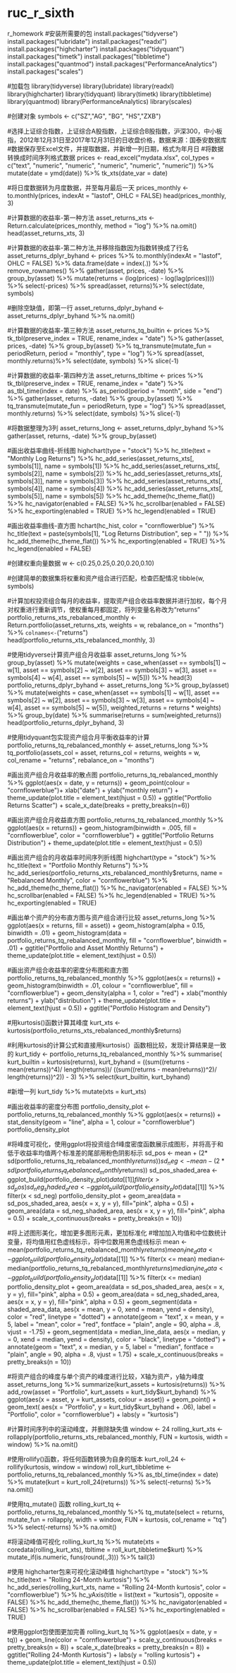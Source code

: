 # ruc_r_sixth
r_homework
#安装所需要的包
install.packages("tidyverse")
install.packages("lubridate")
install.packages("readxl")
install.packages("highcharter")
install.packages("tidyquant")
install.packages("timetk")
install.packages("tibbletime")
install.packages("quantmod")
install.packages("PerformanceAnalytics")
install.packages("scales")

#加载包
library(tidyverse)
library(lubridate)
library(readxl)
library(highcharter)
library(tidyquant)
library(timetk)
library(tibbletime)
library(quantmod)
library(PerformanceAnalytics)
library(scales)

#创建对象
symbols <- c("SZ","AG", "BG", "HS","ZXB")

#选择上证综合指数，上证综合A股指数，上证综合B股指数，沪深300，中小板指，2012年12月31日至2017年12月31日的日收盘价格，数据来源：国泰安数据库
#数据保存至Excel文件，并提取数据，并新增一列日期，格式为年月日
#将数据转换成时间序列格式数据
prices <-
  read_excel("mydata.xlsx",
             col_types = c("text", "numeric",
                           "numeric", "numeric",
                           "numeric", "numeric")) %>%
  mutate(date = ymd(date)) %>%
  tk_xts(date_var = date)

#将日度数据转为月度数据，并至每月最后一天
prices_monthly <- to.monthly(prices,
                             indexAt = "lastof",
                             OHLC = FALSE)
head(prices_monthly, 3)

#计算数据的收益率-第一种方法
asset_returns_xts <-
  Return.calculate(prices_monthly,
                   method = "log") %>%
  na.omit()
head(asset_returns_xts, 3)

#计算数据的收益率-第二种方法,并移除指数因为指数转换成了行名
asset_returns_dplyr_byhand <-
  prices %>%
  to.monthly(indexAt = "lastof", OHLC = FALSE) %>%
  data.frame(date = index(.)) %>%
  remove_rownames() %>%
  gather(asset, prices, -date) %>%
  group_by(asset) %>%
  mutate(returns = (log(prices) - log(lag(prices)))) %>%
  select(-prices) %>%
  spread(asset, returns)%>%
  select(date, symbols)

#删除空缺值，即第一行
asset_returns_dplyr_byhand <-
  asset_returns_dplyr_byhand %>%
  na.omit()

#计算数据的收益率-第三种方法
asset_returns_tq_builtin <-
  prices %>%
  tk_tbl(preserve_index = TRUE,
         rename_index = "date") %>%
  gather(asset, prices, -date) %>%
  group_by(asset) %>%
  tq_transmute(mutate_fun = periodReturn,
               period = "monthly",
               type = "log") %>%
  spread(asset, monthly.returns)%>%
  select(date, symbols) %>%
  slice(-1)

#计算数据的收益率-第四种方法
asset_returns_tbltime <-
  prices %>%
  tk_tbl(preserve_index = TRUE,
         rename_index = "date") %>%
  as_tbl_time(index = date) %>%
  as_period(period = "month",
            side = "end") %>%
  gather(asset, returns, -date) %>%
  group_by(asset) %>%
  tq_transmute(mutate_fun = periodReturn,
               type = "log") %>%
  spread(asset, monthly.returns) %>%
  select(date, symbols) %>%
  slice(-1)

#将数据整理为3列
asset_returns_long <-
  asset_returns_dplyr_byhand %>%
  gather(asset, returns, -date) %>%
  group_by(asset)

#画出收益率曲线-折线图
highchart(type = "stock") %>%
  hc_title(text = "Monthly Log Returns") %>%
  hc_add_series(asset_returns_xts[, symbols[1]],
                name = symbols[1]) %>%
  hc_add_series(asset_returns_xts[, symbols[2]],
                name = symbols[2]) %>%
  hc_add_series(asset_returns_xts[, symbols[3]],
                name = symbols[3]) %>%
  hc_add_series(asset_returns_xts[, symbols[4]],
                name = symbols[4]) %>%
  hc_add_series(asset_returns_xts[, symbols[5]],
                name = symbols[5]) %>%
  hc_add_theme(hc_theme_flat()) %>%
  hc_navigator(enabled = FALSE) %>%
  hc_scrollbar(enabled = FALSE) %>%
  hc_exporting(enabled = TRUE) %>%
  hc_legend(enabled = TRUE) 

#画出收益率曲线-直方图
hchart(hc_hist, color = "cornflowerblue") %>%
  hc_title(text =
             paste(symbols[1],
                   "Log Returns Distribution",
                   sep = " ")) %>%
  hc_add_theme(hc_theme_flat()) %>%
  hc_exporting(enabled = TRUE) %>%
  hc_legend(enabled = FALSE)

#创建权重向量数据
w <- c(0.25,0.25,0.20,0.20,0.10)

 #创建简单的数据集将权重和资产组合进行匹配，检查匹配情况
tibble(w, symbols)

#计算加权投资组合每月的收益率，提取资产组合收益率数据并进行加权，每个月对权重进行重新调节，使权重每月都固定，将列变量名称改为“returns”
portfolio_returns_xts_rebalanced_monthly <-
  Return.portfolio(asset_returns_xts,
                   weights = w,
                   rebalance_on = "months") %>% 
  `colnames<-`("returns")
head(portfolio_returns_xts_rebalanced_monthly, 3)

#使用tidyverse计算资产组合月收益率
asset_returns_long %>%
  group_by(asset) %>%
  mutate(weights = case_when(asset == symbols[1] ~ w[1],
                             asset == symbols[2] ~ w[2],
                             asset == symbols[3] ~ w[3],
                             asset == symbols[4] ~ w[4],
                             asset == symbols[5] ~ w[5])) %>%
  head(3)
portfolio_returns_dplyr_byhand <-
  asset_returns_long %>%
  group_by(asset) %>%
  mutate(weights = case_when(asset == symbols[1] ~ w[1],
                             asset == symbols[2] ~ w[2],
                             asset == symbols[3] ~ w[3],
                             asset == symbols[4] ~ w[4],
                             asset == symbols[5] ~ w[5]),
         weighted_returns = returns * weights) %>%
  group_by(date) %>%
  summarise(returns = sum(weighted_returns))
head(portfolio_returns_dplyr_byhand, 3)


#使用tidyquant包实现资产组合月平衡收益率的计算
portfolio_returns_tq_rebalanced_monthly <-
  asset_returns_long %>%
  tq_portfolio(assets_col = asset,
               returns_col = returns,
               weights = w,
               col_rename = "returns",
               rebalance_on = "months")

#画出资产组合月收益率的散点图
portfolio_returns_tq_rebalanced_monthly %>%
  ggplot(aes(x = date, y = returns)) +
  geom_point(colour = "cornflowerblue")+
  xlab("date") +
  ylab("monthly return") +
  theme_update(plot.title = element_text(hjust = 0.5)) +
  ggtitle("Portfolio Returns Scatter") +
  scale_x_date(breaks = pretty_breaks(n=6))

#画出资产组合月收益直方图
portfolio_returns_tq_rebalanced_monthly %>%
  ggplot(aes(x = returns)) +
  geom_histogram(binwidth = .005,
                 fill = "cornflowerblue",
                 color = "cornflowerblue") +
  ggtitle("Portfolio Returns Distribution") +
  theme_update(plot.title = element_text(hjust = 0.5))

#画出资产组合的月收益率时间序列折线图
highchart(type = "stock") %>%
  hc_title(text = "Portfolio Monthly Returns") %>%
  hc_add_series(portfolio_returns_xts_rebalanced_monthly$returns,
                name = "Rebalanced Monthly",
                color = "cornflowerblue") %>%
  hc_add_theme(hc_theme_flat()) %>%
  hc_navigator(enabled = FALSE) %>%
  hc_scrollbar(enabled = FALSE) %>%
  hc_legend(enabled = TRUE) %>%
  hc_exporting(enabled = TRUE)

#画出单个资产的分布直方图与资产组合进行比较
asset_returns_long %>%
  ggplot(aes(x = returns,
             fill = asset)) +
  geom_histogram(alpha = 0.15,
                 binwidth = .01) +
  geom_histogram(data = portfolio_returns_tq_rebalanced_monthly,
                 fill = "cornflowerblue",
                 binwidth = .01) +
  ggtitle("Portfolio and Asset Monthly Returns") +
  theme_update(plot.title = element_text(hjust = 0.5))

#画出资产组合收益率的密度分布图和直方图
portfolio_returns_tq_rebalanced_monthly %>%
  ggplot(aes(x = returns)) +
  geom_histogram(binwidth = .01,
                 colour = "cornflowerblue",
                 fill = "cornflowerblue") +
  geom_density(alpha = 1, color = "red") +
  xlab("monthly returns") +
  ylab("distribution") +
  theme_update(plot.title = element_text(hjust = 0.5)) +
  ggtitle("Portfolio Histogram and Density")

#用kurtosis()函数计算其峰度
kurt_xts <-
  kurtosis(portfolio_returns_xts_rebalanced_monthly$returns)

#利用kurtosis的计算公式和直接用kurtosis(）函数相比较，发现计算结果是一致的
kurt_tidy <-
  portfolio_returns_tq_rebalanced_monthly %>%
  summarise(
    kurt_builtin = kurtosis(returns),
    kurt_byhand =
      ((sum((returns - mean(returns))^4)/
          length(returns))/
         ((sum((returns - mean(returns))^2)/
             length(returns))^2)) - 3) %>%
  select(kurt_builtin, kurt_byhand)

#新增一列
kurt_tidy %>%
  mutate(xts = kurt_xts)

#画出收益率的密度分布图
portfolio_density_plot <- 
  portfolio_returns_tq_rebalanced_monthly %>% 
  ggplot(aes(x = returns)) +
  stat_density(geom = "line", alpha = 1, colour = "cornflowerblue")
portfolio_density_plot

#将峰度可视化，使用ggplot将投资组合f峰度密度函数展示成图形，并将高于和低于收益率均值两个标准差的尾部用粉色阴影标示
sd_pos <-
  mean + (2* sd(portfolio_returns_tq_rebalanced_monthly$returns))
sd_neg <-
  mean - (2* sd(portfolio_returns_tq_rebalanced_monthly$returns))
sd_pos_shaded_area <-
  ggplot_build(portfolio_density_plot)$data[[1]] %>%
  filter(x > sd_pos )
sd_neg_shaded_area <-
  ggplot_build(portfolio_density_plot)$data[[1]] %>%
  filter(x < sd_neg)
portfolio_density_plot +
  geom_area(data = sd_pos_shaded_area,
            aes(x = x, y = y),
            fill="pink",
            alpha = 0.5) +
  geom_area(data = sd_neg_shaded_area,
            aes(x = x, y = y),
            fill="pink",
            alpha = 0.5) +
  scale_x_continuous(breaks = pretty_breaks(n = 10))


#将上述图形美化，增加更多图形元素，更加标准化
#增加加入均值和中位数统计变量，将均值用红色虚线标示，将中位数用黑色虚线标示
mean <- mean(portfolio_returns_tq_rebalanced_monthly$returns)
mean_line_data <- 
  ggplot_build(portfolio_density_plot)$data[[1]] %>% 
  filter(x <= mean)
median<- median(portfolio_returns_tq_rebalanced_monthly$returns)
median_line_data <-
  ggplot_build(portfolio_density_plot)$data[[1]] %>%
  filter(x <= median)
portfolio_density_plot +
  geom_area(data = sd_pos_shaded_area,
            aes(x = x, y = y),
            fill="pink",
            alpha = 0.5) +
  geom_area(data = sd_neg_shaded_area,
            aes(x = x, y = y),
            fill="pink",
            alpha = 0.5) +
  geom_segment(data = shaded_area_data,
               aes(x = mean,
                   y = 0,
                   xend = mean,
                   yend = density),
               color = "red",
               linetype = "dotted") +
annotate(geom = "text",
           x = mean,
           y = 5,
           label = "mean",
           color = "red",
           fontface = "plain",
           angle = 90,
           alpha = .8,
           vjust = -1.75) +
geom_segment(data = median_line_data,
               aes(x = median,
                   y = 0,
                   xend = median,
                   yend = density),
               color = "black",
               linetype = "dotted") +
annotate(geom = "text",
           x = median,
           y = 5,
           label = "median",
           fontface = "plain",
           angle = 90,
           alpha = .8,
           vjust = 1.75) +
  scale_x_continuous(breaks = pretty_breaks(n = 10))

#将资产组合的峰度与单个资产的峰度进行比较，X轴为资产，y轴为峰度
asset_returns_long %>%
  summarize(kurt_assets = kurtosis(returns)) %>%
  add_row(asset = "Portfolio",
          kurt_assets = kurt_tidy$kurt_byhand) %>%
  ggplot(aes(x = asset,
             y = kurt_assets,
             colour = asset)) +
  geom_point() +
  geom_text(
    aes(x = "Portfolio",
        y =
          kurt_tidy$kurt_byhand + .06),
    label = "Portfolio",
    color = "cornflowerblue") +
  labs(y = "kurtosis")

#计算时间序列中的滚动峰度，并删除缺失值
window <- 24
rolling_kurt_xts <-
  rollapply(portfolio_returns_xts_rebalanced_monthly,
            FUN = kurtosis,
            width = window) %>%
  na.omit()

#使用rollify()函数，将任何函数转换为自身的版本
kurt_roll_24 <-
  rollify(kurtosis,
          window = window)
roll_kurt_tibbletime <-
  portfolio_returns_tq_rebalanced_monthly %>%
  as_tbl_time(index = date) %>%
  mutate(kurt = kurt_roll_24(returns)) %>%
  select(-returns) %>%
  na.omit()

#使用tq_mutate() 函数
rolling_kurt_tq <-
  portfolio_returns_tq_rebalanced_monthly %>%
  tq_mutate(select = returns,
            mutate_fun = rollapply,
            width = window,
            FUN = kurtosis,
            col_rename = "tq") %>%
  select(-returns) %>%
  na.omit()

#将滚动峰值可视化
rolling_kurt_tq %>%
  mutate(xts = coredata(rolling_kurt_xts),
         tbltime = roll_kurt_tibbletime$kurt) %>%
  mutate_if(is.numeric, funs(round(.,3))) %>%
  tail(3)

#使用 highcharter包来可视化滚动峰值
highchart(type = "stock") %>%
  hc_title(text = "Rolling 24-Month kurtosis") %>%
  hc_add_series(rolling_kurt_xts,
                name = "Rolling 24-Month kurtosis",
                color = "cornflowerblue") %>%
  hc_yAxis(title = list(text = "kurtosis"),
           opposite = FALSE) %>%
  hc_add_theme(hc_theme_flat()) %>%
  hc_navigator(enabled = FALSE) %>%
  hc_scrollbar(enabled = FALSE) %>%
  hc_exporting(enabled = TRUE)

#使用ggplot包使图更加完善
rolling_kurt_tq %>%
  ggplot(aes(x = date, y = tq)) +
  geom_line(color = "cornflowerblue") +
  scale_y_continuous(breaks = pretty_breaks(n = 8)) +
  scale_x_date(breaks = pretty_breaks(n = 8)) +
  ggtitle("Rolling 24-Month Kurtosis") +
  labs(y = "rolling kurtosis") +
  theme_update(plot.title = element_text(hjust = 0.5))
